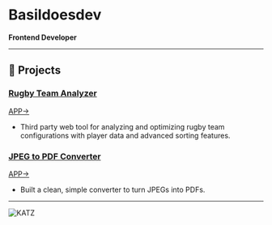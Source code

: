 # Basildoesdev

**Frontend Developer** 

---

## 🌟 **Projects**

### [Rugby Team Analyzer](https://github.com/basildoesdev/bor-team-analyzer)  
[APP->](https://borteamanalyser.netlify.app/)
- Third party web tool for analyzing and optimizing rugby team configurations with player data and advanced sorting features.

### [JPEG to PDF Converter](https://github.com/basildoesdev/jpeg-to-pdf)
[APP->](https://jpegtopdf.netlify.app/)
- Built a clean, simple converter to turn JPEGs into PDFs.

---

![KATZ]([https://link-to-your-gif.gif](https://media.giphy.com/media/O3A3C7vGBqRnq/giphy.gif?cid=790b7611dpcnslr1krbp4p7u3zkyn3szaqzathb8byoor7w9&ep=v1_gifs_search&rid=giphy.gif&ct=g))


